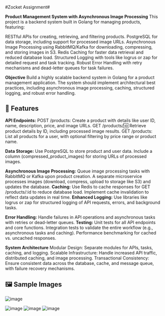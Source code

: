 #Zocket Assignment#

**Product Management System with Asynchronous Image Processing**
This project is a backend system built in Golang for managing products, featuring:

RESTful APIs for creating, retrieving, and filtering products.
PostgreSQL for data storage, including support for processed image URLs.
Asynchronous Image Processing using RabbitMQ/Kafka for downloading, compressing, and storing images in S3.
Redis Caching for faster data retrieval and reduced database load.
Structured Logging with tools like logrus or zap for detailed request and task tracking.
Robust Error Handling with retry mechanisms and dead-letter queues for task failures.

**Objective**
Build a highly scalable backend system in Golang for a product management application. The system should implement architectural best practices, including asynchronous image processing, caching, structured logging, and robust error handling.

## 🎯 Features
**API Endpoints:**
POST /products: Create a product with details like user ID, name, description, price, and image URLs.
GET /products/:id: Retrieve product details by ID, including processed image results.
GET /products: List all products for a user, with optional filtering by price range or product name.

**Data Storage:**
Use PostgreSQL to store product and user data.
Include a column (compressed_product_images) for storing URLs of processed images.

**Asynchronous Image Processing:**
Queue image processing tasks with RabbitMQ or Kafka upon product creation.
A separate microservice processes images (download, compress, upload to storage like S3) and updates the database.
**Caching:**
Use Redis to cache responses for GET /products/:id to reduce database load.
Implement cache invalidation to reflect data updates in real time.
**Enhanced Logging:**
Use libraries like logrus or zap for structured logging of API requests, errors, and background tasks.

**Error Handling:**
Handle failures in API operations and asynchronous tasks with retries or dead-letter queues.
**Testing:**
Unit tests for all API endpoints and core functions.
Integration tests to validate the entire workflow (e.g., asynchronous tasks and caching).
Performance benchmarking for cached vs. uncached responses.

**System Architecture**
Modular Design: Separate modules for APIs, tasks, caching, and logging.
Scalable Infrastructure: Handle increased API traffic, distributed caching, and image processing.
Transactional Consistency: Ensure consistent data across the database, cache, and message queue, with failure recovery mechanisms.
## 🖼 Sample Images

![image](https://github.com/user-attachments/assets/a88e7dbe-8521-4372-8ae2-de9c0e4840fe)

![image](https://github.com/user-attachments/assets/b2d653e9-d4b4-4a20-9b1c-b8da54a9fc62)
![image](https://github.com/user-attachments/assets/45aa01a4-dd59-4c62-9faa-e786f69d1e99)
![image](https://github.com/user-attachments/assets/eeaa0c23-5821-4645-86b0-bfb90b5bdc4d)



